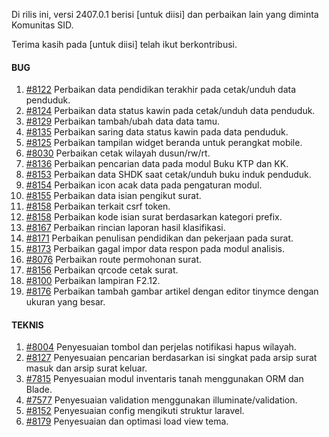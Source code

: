 Di rilis ini, versi 2407.0.1 berisi [untuk diisi] dan perbaikan lain yang diminta Komunitas SID.

Terima kasih pada [untuk diisi] telah ikut berkontribusi.


#### BUG

1. [#8122](https://github.com/OpenSID/OpenSID/issues/8122) Perbaikan data pendidikan terakhir pada cetak/unduh data penduduk.
2. [#8124](https://github.com/OpenSID/OpenSID/issues/8124) Perbaikan data status kawin pada cetak/unduh data penduduk.
3. [#8129](https://github.com/OpenSID/OpenSID/issues/8129) Perbaikan tambah/ubah data data tamu.
4. [#8135](https://github.com/OpenSID/OpenSID/issues/8135) Perbaikan saring data status kawin pada data penduduk.
5. [#8125](https://github.com/OpenSID/OpenSID/issues/8125) Perbaikan tampilan widget beranda untuk perangkat mobile.
6. [#8030](https://github.com/OpenSID/OpenSID/issues/8030) Perbaikan cetak wilayah dusun/rw/rt.
7. [#8136](https://github.com/OpenSID/OpenSID/issues/8136) Perbaikan pencarian data pada modul Buku KTP dan KK.
8. [#8153](https://github.com/OpenSID/OpenSID/issues/8153) Perbaikan data SHDK saat cetak/unduh buku induk penduduk.
9. [#8154](https://github.com/OpenSID/OpenSID/issues/8154) Perbaikan icon acak data pada pengaturan modul.
10. [#8155](https://github.com/OpenSID/OpenSID/issues/8155) Perbaikan data isian pengikut surat.
11. [#8158](https://github.com/OpenSID/OpenSID/issues/8158) Perbaikan terkait csrf token.
12. [#8158](https://github.com/OpenSID/OpenSID/issues/8157) Perbaikan kode isian surat berdasarkan kategori prefix.
13. [#8167](https://github.com/OpenSID/OpenSID/issues/8167) Perbaikan rincian laporan hasil klasifikasi.
14. [#8171](https://github.com/OpenSID/OpenSID/issues/8171) Perbaikan penulisan pendidikan dan pekerjaan pada surat.
15. [#8173](https://github.com/OpenSID/OpenSID/issues/8173) Perbaikan gagal impor data respon pada modul analisis.
16. [#8076](https://github.com/OpenSID/OpenSID/issues/8076) Perbaikan route permohonan surat.
17. [#8156](https://github.com/OpenSID/OpenSID/issues/8156) Perbaikan qrcode cetak surat.
18. [#8100](https://github.com/OpenSID/OpenSID/issues/8100) Perbaikan lampiran F2.12.
19. [#8176](https://github.com/OpenSID/OpenSID/issues/8176) Perbaikan tambah gambar artikel dengan editor tinymce dengan ukuran yang besar.


#### TEKNIS

1. [#8004](https://github.com/OpenSID/OpenSID/issues/8004) Penyesuaian tombol dan perjelas notifikasi hapus wilayah.
2. [#8127](https://github.com/OpenSID/OpenSID/issues/8127) Penyesuaian pencarian berdasarkan isi singkat pada arsip surat masuk dan arsip surat keluar.
3. [#7815](https://github.com/OpenSID/OpenSID/issues/7815) Penyesuaian modul inventaris tanah menggunakan ORM dan Blade.
4. [#7577](https://github.com/OpenSID/OpenSID/issues/7577) Penyesuaian validation menggunakan illuminate/validation.
5. [#8152](https://github.com/OpenSID/OpenSID/issues/8152) Penyesuaian config mengikuti struktur laravel.
6. [#8179](https://github.com/OpenSID/OpenSID/issues/8179) Penyesuaian dan optimasi load view tema.